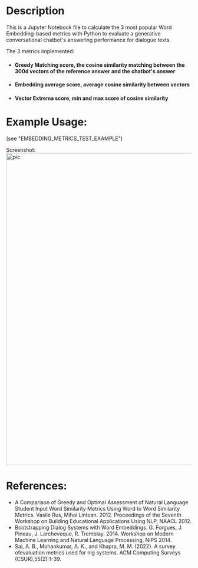 
# Description 

This is a Jupyter Notebook file to calculate the 3 most popular Word Embedding-based metrics with Python to evaluate a generative conversational chatbot's answering performance for dialogue texts. 

The 3 metrics implemented: 
* #### Greedy Matching score, the cosine similarity matching between the 300d vectors of the reference answer and the chatbot's answer
* #### Embedding average score, average cosine similarity between vectors
* #### Vector Extrema score, min and max score of cosine similarity

# Example Usage:  
(see "EMBEDDING_METRICS_TEST_EXAMPLE") 

Screenshot: 
<img width="845" alt="pic" src="https://github.com/aron-radvanyi/Embedding_Metrics_Calculator/assets/108479744/165a8a9e-d0ae-4188-b1ea-a69921da2758">


# References: 
* A Comparison of Greedy and Optimal Assessment of Natural Language Student Input Word Similarity Metrics Using Word to Word Similarity Metrics. Vasile Rus, Mihai Lintean. 2012. Proceedings of the Seventh Workshop on Building Educational Applications Using NLP, NAACL 2012.
* Bootstrapping Dialog Systems with Word Embeddings. G. Forgues, J. Pineau, J. Larcheveque, R. Tremblay. 2014. Workshop on Modern Machine Learning and Natural Language Processing, NIPS 2014.
* Sai, A. B., Mohankumar, A. K., and Khapra, M. M. (2022). A survey ofevaluation metrics used for nlg systems. ACM Computing Surveys (CSUR),55(2):1–39.










